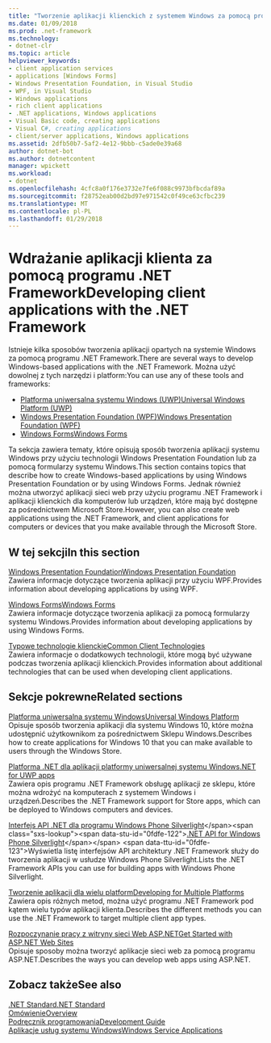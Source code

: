 ```yaml
---
title: "Tworzenie aplikacji klienckich z systemem Windows za pomocą programu .NET Framework"
ms.date: 01/09/2018
ms.prod: .net-framework
ms.technology:
- dotnet-clr
ms.topic: article
helpviewer_keywords:
- client application services
- applications [Windows Forms]
- Windows Presentation Foundation, in Visual Studio
- WPF, in Visual Studio
- Windows applications
- rich client applications
- .NET applications, Windows applications
- Visual Basic code, creating applications
- Visual C#, creating applications
- client/server applications, Windows applications
ms.assetid: 2dfb50b7-5af2-4e12-9bbb-c5ade0e39a68
author: dotnet-bot
ms.author: dotnetcontent
manager: wpickett
ms.workload:
- dotnet
ms.openlocfilehash: 4cfc8a0f176e3732e7fe6f088c9973bfbcdaf89a
ms.sourcegitcommit: f28752eab00d2bd97e971542c0f49ce63cfbc239
ms.translationtype: MT
ms.contentlocale: pl-PL
ms.lasthandoff: 01/29/2018
---
```

# <a name="developing-client-applications-with-the-net-framework"></a><span data-ttu-id="0fdfe-102">Wdrażanie aplikacji klienta za pomocą programu .NET Framework</span><span class="sxs-lookup"><span data-stu-id="0fdfe-102">Developing client applications with the .NET Framework</span></span>

<span data-ttu-id="0fdfe-103">Istnieje kilka sposobów tworzenia aplikacji opartych na systemie Windows za pomocą programu .NET Framework.</span><span class="sxs-lookup"><span data-stu-id="0fdfe-103">There are several ways to develop Windows-based applications with the .NET Framework.</span></span> <span data-ttu-id="0fdfe-104">Można użyć dowolnej z tych narzędzi i platform:</span><span class="sxs-lookup"><span data-stu-id="0fdfe-104">You can use any of these tools and frameworks:</span></span> 

* [<span data-ttu-id="0fdfe-105">Platforma uniwersalna systemu Windows (UWP)</span><span class="sxs-lookup"><span data-stu-id="0fdfe-105">Universal Windows Platform (UWP)</span></span>](https://developer.microsoft.com/windows/apps)
* [<span data-ttu-id="0fdfe-106">Windows Presentation Foundation (WPF)</span><span class="sxs-lookup"><span data-stu-id="0fdfe-106">Windows Presentation Foundation (WPF)</span></span>](../../docs/framework/wpf/index.md)
* [<span data-ttu-id="0fdfe-107">Windows Forms</span><span class="sxs-lookup"><span data-stu-id="0fdfe-107">Windows Forms</span></span>](../../docs/framework/winforms/index.md)

<span data-ttu-id="0fdfe-108">Ta sekcja zawiera tematy, które opisują sposób tworzenia aplikacji systemu Windows przy użyciu technologii Windows Presentation Foundation lub za pomocą formularzy systemu Windows.</span><span class="sxs-lookup"><span data-stu-id="0fdfe-108">This section contains topics that describe how to create Windows-based applications by using Windows Presentation Foundation or by using Windows Forms.</span></span> <span data-ttu-id="0fdfe-109">Jednak również można utworzyć aplikacji sieci web przy użyciu programu .NET Framework i aplikacji klienckich dla komputerów lub urządzeń, które mają być dostępne za pośrednictwem Microsoft Store.</span><span class="sxs-lookup"><span data-stu-id="0fdfe-109">However, you can also create web applications using the .NET Framework, and client applications for computers or devices that you make available through the Microsoft Store.</span></span>
 
## <a name="in-this-section"></a><span data-ttu-id="0fdfe-110">W tej sekcji</span><span class="sxs-lookup"><span data-stu-id="0fdfe-110">In this section</span></span>

[<span data-ttu-id="0fdfe-111">Windows Presentation Foundation</span><span class="sxs-lookup"><span data-stu-id="0fdfe-111">Windows Presentation Foundation</span></span>](../../docs/framework/wpf/index.md)  
<span data-ttu-id="0fdfe-112">Zawiera informacje dotyczące tworzenia aplikacji przy użyciu WPF.</span><span class="sxs-lookup"><span data-stu-id="0fdfe-112">Provides information about developing applications by using WPF.</span></span>

[<span data-ttu-id="0fdfe-113">Windows Forms</span><span class="sxs-lookup"><span data-stu-id="0fdfe-113">Windows Forms</span></span>](../../docs/framework/winforms/index.md)  
<span data-ttu-id="0fdfe-114">Zawiera informacje dotyczące tworzenia aplikacji za pomocą formularzy systemu Windows.</span><span class="sxs-lookup"><span data-stu-id="0fdfe-114">Provides information about developing applications by using Windows Forms.</span></span>

[<span data-ttu-id="0fdfe-115">Typowe technologie klienckie</span><span class="sxs-lookup"><span data-stu-id="0fdfe-115">Common Client Technologies</span></span>](../../docs/framework/common-client-technologies/index.md)  
<span data-ttu-id="0fdfe-116">Zawiera informacje o dodatkowych technologii, które mogą być używane podczas tworzenia aplikacji klienckich.</span><span class="sxs-lookup"><span data-stu-id="0fdfe-116">Provides information about additional technologies that can be used when developing client applications.</span></span>

## <a name="related-sections"></a><span data-ttu-id="0fdfe-117">Sekcje pokrewne</span><span class="sxs-lookup"><span data-stu-id="0fdfe-117">Related sections</span></span>

[<span data-ttu-id="0fdfe-118">Platforma uniwersalna systemu Windows</span><span class="sxs-lookup"><span data-stu-id="0fdfe-118">Universal Windows Platform</span></span>](https://developer.microsoft.com/windows/apps)  
<span data-ttu-id="0fdfe-119">Opisuje sposób tworzenia aplikacji dla systemu Windows 10, które można udostępnić użytkownikom za pośrednictwem Sklepu Windows.</span><span class="sxs-lookup"><span data-stu-id="0fdfe-119">Describes how to create applications for Windows 10 that you can make available to users through the Windows Store.</span></span>

[<span data-ttu-id="0fdfe-120">Platforma .NET dla aplikacji platformy uniwersalnej systemu Windows</span><span class="sxs-lookup"><span data-stu-id="0fdfe-120">.NET for UWP apps</span></span>](https://msdn.microsoft.com/library/windows/apps/mt185501.aspx)  
<span data-ttu-id="0fdfe-121">Zawiera opis programu .NET Framework obsługę aplikacji ze sklepu, które można wdrożyć na komputerach z systemem Windows i urządzeń.</span><span class="sxs-lookup"><span data-stu-id="0fdfe-121">Describes the .NET Framework support for Store apps, which can be deployed to Windows computers and devices.</span></span>

<span data-ttu-id="0fdfe-122">[Interfejs API .NET dla programu Windows Phone Silverlight](https://docs.microsoft.com/en-us/previous-versions/windows/apps/jj207211\(v=vs.105\))</span><span class="sxs-lookup"><span data-stu-id="0fdfe-122">[.NET API for Windows Phone Silverlight](https://docs.microsoft.com/en-us/previous-versions/windows/apps/jj207211\(v=vs.105\))</span></span>  
<span data-ttu-id="0fdfe-123">Wyświetla listę interfejsów API architektury .NET Framework służy do tworzenia aplikacji w usłudze Windows Phone Silverlight.</span><span class="sxs-lookup"><span data-stu-id="0fdfe-123">Lists the .NET Framework APIs you can use for building apps with Windows Phone Silverlight.</span></span>
  
[<span data-ttu-id="0fdfe-124">Tworzenie aplikacji dla wielu platform</span><span class="sxs-lookup"><span data-stu-id="0fdfe-124">Developing for Multiple Platforms</span></span>](../../docs/standard/cross-platform/index.md)  
<span data-ttu-id="0fdfe-125">Zawiera opis różnych metod, można użyć programu .NET Framework pod kątem wielu typów aplikacji klienta.</span><span class="sxs-lookup"><span data-stu-id="0fdfe-125">Describes the different methods you can use the .NET Framework to target multiple client app types.</span></span>

[<span data-ttu-id="0fdfe-126">Rozpoczynanie pracy z witryny sieci Web ASP.NET</span><span class="sxs-lookup"><span data-stu-id="0fdfe-126">Get Started with ASP.NET Web Sites</span></span>](http://www.asp.net/get-started/websites)  
<span data-ttu-id="0fdfe-127">Opisuje sposoby można tworzyć aplikacje sieci web za pomocą programu ASP.NET.</span><span class="sxs-lookup"><span data-stu-id="0fdfe-127">Describes the ways you can develop web apps using ASP.NET.</span></span>

## <a name="see-also"></a><span data-ttu-id="0fdfe-128">Zobacz także</span><span class="sxs-lookup"><span data-stu-id="0fdfe-128">See also</span></span>

[<span data-ttu-id="0fdfe-129">.NET Standard</span><span class="sxs-lookup"><span data-stu-id="0fdfe-129">.NET Standard</span></span>](../../docs/standard/net-standard.md)  
[<span data-ttu-id="0fdfe-130">Omówienie</span><span class="sxs-lookup"><span data-stu-id="0fdfe-130">Overview</span></span>](../../docs/framework/get-started/overview.md)  
[<span data-ttu-id="0fdfe-131">Podręcznik programowania</span><span class="sxs-lookup"><span data-stu-id="0fdfe-131">Development Guide</span></span>](../../docs/framework/development-guide.md)  
[<span data-ttu-id="0fdfe-132">Aplikacje usług systemu Windows</span><span class="sxs-lookup"><span data-stu-id="0fdfe-132">Windows Service Applications</span></span>](../../docs/framework/windows-services/index.md)  
